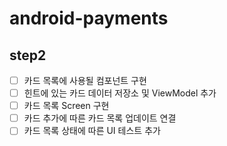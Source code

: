 # android-payments

## step2

- [ ] 카드 목록에 사용될 컴포넌트 구현
- [ ] 힌트에 있는 카드 데이터 저장소 및 ViewModel 추가
- [ ] 카드 목록 Screen 구현
- [ ] 카드 추가에 따른 카드 목록 업데이트 연결
- [ ] 카드 목록 상태에 따른 UI 테스트 추가
